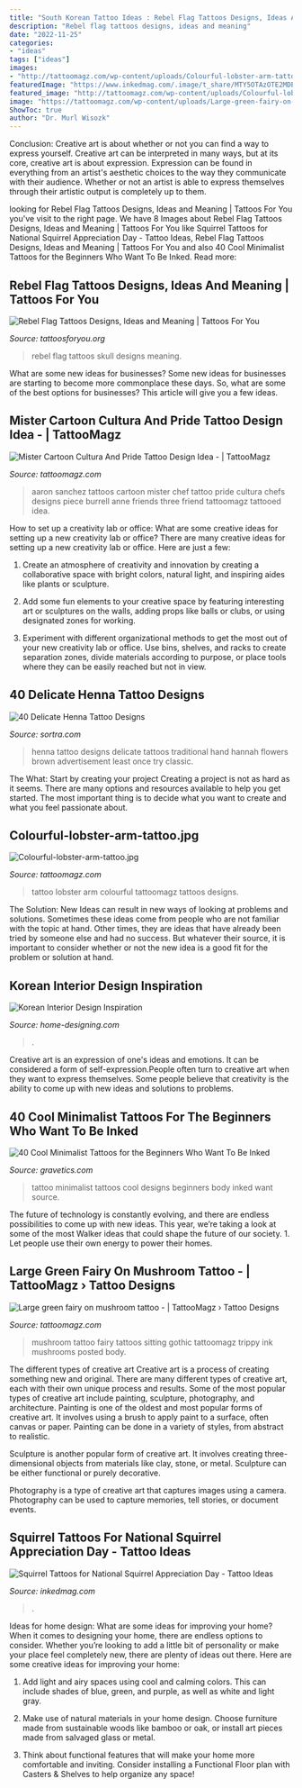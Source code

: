 ```yaml
---
title: "South Korean Tattoo Ideas : Rebel Flag Tattoos Designs, Ideas And Meaning"
description: "Rebel flag tattoos designs, ideas and meaning"
date: "2022-11-25"
categories:
- "ideas"
tags: ["ideas"]
images:
- "http://tattoomagz.com/wp-content/uploads/Colourful-lobster-arm-tattoo.jpg"
featuredImage: "https://www.inkedmag.com/.image/t_share/MTY5OTAzOTE2MDE0NjQzMDAz/squirrel.png"
featured_image: "http://tattoomagz.com/wp-content/uploads/Colourful-lobster-arm-tattoo.jpg"
image: "https://tattoomagz.com/wp-content/uploads/Large-green-fairy-on-mushroom-tattoo.jpg"
ShowToc: true
author: "Dr. Murl Wisozk"
---
```



Conclusion: Creative art is about whether or not you can find a way to express yourself.
Creative art can be interpreted in many ways, but at its core, creative art is about expression. Expression can be found in everything from an artist's aesthetic choices to the way they communicate with their audience. Whether or not an artist is able to express themselves through their artistic output is completely up to them.

	

		
looking for Rebel Flag Tattoos Designs, Ideas and Meaning | Tattoos For You you've visit to the right page. We have 8 Images about Rebel Flag Tattoos Designs, Ideas and Meaning | Tattoos For You like Squirrel Tattoos for National Squirrel Appreciation Day - Tattoo Ideas, Rebel Flag Tattoos Designs, Ideas and Meaning | Tattoos For You and also 40 Cool Minimalist Tattoos for the Beginners Who Want To Be Inked. Read more:
		
    
## Rebel Flag Tattoos Designs, Ideas And Meaning | Tattoos For You

<img loading=lazy src="http://www.tattoosforyou.org/wp-content/uploads/2013/11/Rebel-Flag-Skull-Tattoos.jpg" onerror="this.onerror=null;this.src='https://tse3.mm.bing.net/th?id=OIP.L5OTErQi6vPyARffCA41UgHaJ4&amp;pid=15.1';" alt="Rebel Flag Tattoos Designs, Ideas and Meaning | Tattoos For You">

_Source: tattoosforyou.org_

>rebel flag tattoos skull designs meaning. 

	

What are some new ideas for businesses?
Some new ideas for businesses are starting to become more commonplace these days.  So, what are some of the best options for businesses? This article will give you a few ideas.

    
## Mister Cartoon Cultura And Pride Tattoo Design Idea - | TattooMagz

<img loading=lazy src="https://tattoomagz.com/wp-content/uploads/aaron-sanchez-tattoos-mister-cartoon-cultura-and-pride-16321.jpg" onerror="this.onerror=null;this.src='https://tse1.mm.bing.net/th?id=OIP.7dHKnhS7eVrDgyG1fqycaAHaKJ&amp;pid=15.1';" alt="Mister Cartoon Cultura And Pride Tattoo Design Idea - | TattooMagz">

_Source: tattoomagz.com_

>aaron sanchez tattoos cartoon mister chef tattoo pride cultura chefs designs piece burrell anne friends three friend tattoomagz tattooed idea. 

	

How to set up a creativity lab or office: What are some creative ideas for setting up a new creativity lab or office?
There are many creative ideas for setting up a new creativity lab or office. Here are just a few: 
1. Create an atmosphere of creativity and innovation by creating a collaborative space with bright colors, natural light, and inspiring aides like plants or sculpture.

2. Add some fun elements to your creative space by featuring interesting art or sculptures on the walls, adding props like balls or clubs, or using designated zones for working.

3. Experiment with different organizational methods to get the most out of your new creativity lab or office. Use bins, shelves, and racks to create separation zones, divide materials according to purpose, or place tools where they can be easily reached but not in view.

    
## 40 Delicate Henna Tattoo Designs

<img loading=lazy src="https://www.sortra.com/wp-content/uploads/2014/10/hand-henna-tattoo-designs04.jpg" onerror="this.onerror=null;this.src='https://tse2.mm.bing.net/th?id=OIP.BSF5AhDAfS_tusf9nO76_wHaJ4&amp;pid=15.1';" alt="40 Delicate Henna Tattoo Designs">

_Source: sortra.com_

>henna tattoo designs delicate tattoos traditional hand hannah flowers brown advertisement least once try classic. 

	

The What: Start by creating your project
Creating a project is not as hard as it seems. There are many options and resources available to help you get started. The most important thing is to decide what you want to create and what you feel passionate about.

    
## Colourful-lobster-arm-tattoo.jpg

<img loading=lazy src="http://tattoomagz.com/wp-content/uploads/Colourful-lobster-arm-tattoo.jpg" onerror="this.onerror=null;this.src='https://tse3.mm.bing.net/th?id=OIP.SmfAziXPrCLDeJQZS5mp9gHaLH&amp;pid=15.1';" alt="Colourful-lobster-arm-tattoo.jpg">

_Source: tattoomagz.com_

>tattoo lobster arm colourful tattoomagz tattoos designs. 

	

The Solution:
New Ideas can result in new ways of looking at problems and solutions. Sometimes these ideas come from people who are not familiar with the topic at hand. Other times, they are ideas that have already been tried by someone else and had no success. But whatever their source, it is important to consider whether or not the new idea is a good fit for the problem or solution at hand.

    
## Korean Interior Design Inspiration

<img loading=lazy src="http://cdn.home-designing.com/wp-content/uploads/2014/12/sunny-workspace-ideas-600x398.jpg" onerror="this.onerror=null;this.src='https://tse2.mm.bing.net/th?id=OIP.XNKYpF9AYMAiHzyMmfITcgHaE6&amp;pid=15.1';" alt="Korean Interior Design Inspiration">

_Source: home-designing.com_

>. 

	

Creative art is an expression of one's ideas and emotions. It can be considered a form of self-expression.People often turn to creative art when they want to express themselves. Some people believe that creativity is the ability to come up with new ideas and solutions to problems.

    
## 40 Cool Minimalist Tattoos For The Beginners Who Want To Be Inked

<img loading=lazy src="https://www.gravetics.com/wp-content/uploads/2017/08/Minimalist-Tattoo.jpg" onerror="this.onerror=null;this.src='https://tse4.mm.bing.net/th?id=OIP.ooXR6m2tLEnqIgHtwRDVbgHaHa&amp;pid=15.1';" alt="40 Cool Minimalist Tattoos for the Beginners Who Want To Be Inked">

_Source: gravetics.com_

>tattoo minimalist tattoos cool designs beginners body inked want source. 

	

The future of technology is constantly evolving, and there are endless possibilities to come up with new ideas. This year, we’re taking a look at some of the most Walker ideas that could shape the future of our society. 1. Let people use their own energy to power their homes.

    
## Large Green Fairy On Mushroom Tattoo - | TattooMagz › Tattoo Designs

<img loading=lazy src="https://tattoomagz.com/wp-content/uploads/Large-green-fairy-on-mushroom-tattoo.jpg" onerror="this.onerror=null;this.src='https://tse3.mm.bing.net/th?id=OIP.Ht2FC6-InlS3MyPnSXsqYwHaKj&amp;pid=15.1';" alt="Large green fairy on mushroom tattoo - | TattooMagz › Tattoo Designs">

_Source: tattoomagz.com_

>mushroom tattoo fairy tattoos sitting gothic tattoomagz trippy ink mushrooms posted body. 

	

The different types of creative art
Creative art is a process of creating something new and original. There are many different types of creative art, each with their own unique process and results. Some of the most popular types of creative art include painting, sculpture, photography, and architecture.
Painting is one of the oldest and most popular forms of creative art. It involves using a brush to apply paint to a surface, often canvas or paper. Painting can be done in a variety of styles, from abstract to realistic.

Sculpture is another popular form of creative art. It involves creating three-dimensional objects from materials like clay, stone, or metal. Sculpture can be either functional or purely decorative.

Photography is a type of creative art that captures images using a camera. Photography can be used to capture memories, tell stories, or document events.

    
## Squirrel Tattoos For National Squirrel Appreciation Day - Tattoo Ideas

<img loading=lazy src="https://www.inkedmag.com/.image/t_share/MTY5OTAzOTE2MDE0NjQzMDAz/squirrel.png" onerror="this.onerror=null;this.src='https://tse2.mm.bing.net/th?id=OIP.oxOInPKRGG8rFLH6LrxzVQHaD4&amp;pid=15.1';" alt="Squirrel Tattoos for National Squirrel Appreciation Day - Tattoo Ideas">

_Source: inkedmag.com_

>. 

	

Ideas for home design: What are some ideas for improving your home?
When it comes to designing your home, there are endless options to consider. Whether you’re looking to add a little bit of personality or make your place feel completely new, there are plenty of ideas out there. Here are some creative ideas for improving your home: 
1. Add light and airy spaces using cool and calming colors. This can include shades of blue, green, and purple, as well as white and light gray.

2. Make use of natural materials in your home design. Choose furniture made from sustainable woods like bamboo or oak, or install art pieces made from salvaged glass or metal.

3. Think about functional features that will make your home more comfortable and inviting. Consider installing a Functional Floor plan with Casters & Shelves to help organize any space! 


